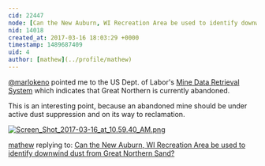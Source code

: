 ```yaml
---
cid: 22447
node: [Can the New Auburn, WI Recreation Area be used to identify downwind dust from Great Northern Sand?](../notes/mathew/03-15-2017/can-the-new-auburn-wi-recreation-area-be-used-to-identify-downwind-dust-from-great-northern-sand)
nid: 14018
created_at: 2017-03-16 18:03:29 +0000
timestamp: 1489687409
uid: 4
author: [mathew](../profile/mathew)
---
```


[@marlokeno](/profile/marlokeno) pointed me to the US Dept. of Labor's [Mine Data Retrieval System](https://arlweb.msha.gov/drs/drshome.HTM) which indicates that Great Northern is currently abandoned.  

This is an interesting point, because an abandoned mine should be under active dust suppression and on its way to reclamation. 

[![Screen_Shot_2017-03-16_at_10.59.40_AM.png](https://publiclab.org/system/images/photos/000/019/849/large/Screen_Shot_2017-03-16_at_10.59.40_AM.png)](https://publiclab.org/system/images/photos/000/019/849/original/Screen_Shot_2017-03-16_at_10.59.40_AM.png)



[mathew](../profile/mathew) replying to: [Can the New Auburn, WI Recreation Area be used to identify downwind dust from Great Northern Sand?](../notes/mathew/03-15-2017/can-the-new-auburn-wi-recreation-area-be-used-to-identify-downwind-dust-from-great-northern-sand)

